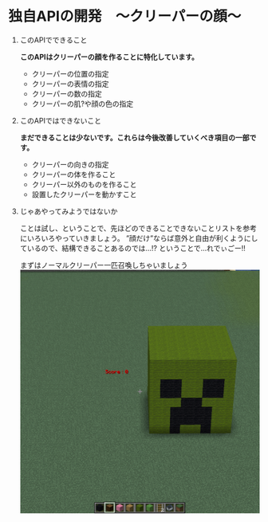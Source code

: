 # 独自APIの開発　～クリーパーの顔～
1. このAPIでできること

   **このAPIはクリーパーの顔を作ることに特化しています。**
   - クリーパーの位置の指定
   - クリーパーの表情の指定
   - クリーパーの数の指定
   - クリーパーの肌?や顔の色の指定
2. このAPIではできないこと

   **まだできることは少ないです。これらは今後改善していくべき項目の一部です。**
   * クリーパーの向きの指定
   * クリーパーの体を作ること
   * クリーパー以外のものを作ること
   * 設置したクリーパーを動かすこと
  
3. じゃあやってみようではないか
   
   ことは試し、ということで、先ほどのできることできないことリストを参考にいろいろやっていきましょう。  ”顔だけ”ならば意外と自由が利くようにしているので、結構できることあるのでは...!?  ということで...れでぃごー!!

   まずはノーマルクリーパー一匹召喚しちゃいましょう
   ![](image/one.png)
   
